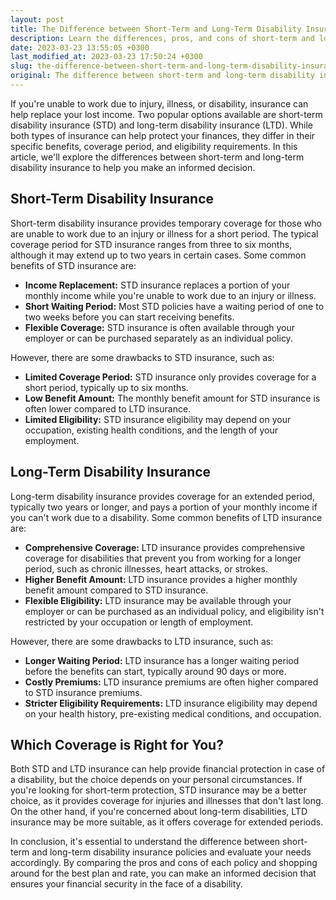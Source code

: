 ```yaml
---
layout: post
title: The Difference between Short-Term and Long-Term Disability Insurance
description: Learn the differences, pros, and cons of short-term and long-term disability insurance to help you make an informed decision.
date: 2023-03-23 13:55:05 +0300
last_modified_at: 2023-03-23 17:50:24 +0300
slug: the-difference-between-short-term-and-long-term-disability-insurance
original: The difference between short-term and long-term disability insurance
---
```

If you're unable to work due to injury, illness, or disability, insurance can help replace your lost income. Two popular options available are short-term disability insurance (STD) and long-term disability insurance (LTD). While both types of insurance can help protect your finances, they differ in their specific benefits, coverage period, and eligibility requirements. In this article, we'll explore the differences between short-term and long-term disability insurance to help you make an informed decision.

## Short-Term Disability Insurance

Short-term disability insurance provides temporary coverage for those who are unable to work due to an injury or illness for a short period. The typical coverage period for STD insurance ranges from three to six months, although it may extend up to two years in certain cases. Some common benefits of STD insurance are:

* **Income Replacement:** STD insurance replaces a portion of your monthly income while you're unable to work due to an injury or illness.
* **Short Waiting Period:** Most STD policies have a waiting period of one to two weeks before you can start receiving benefits.
* **Flexible Coverage:** STD insurance is often available through your employer or can be purchased separately as an individual policy.

However, there are some drawbacks to STD insurance, such as:

* **Limited Coverage Period:** STD insurance only provides coverage for a short period, typically up to six months.
* **Low Benefit Amount:** The monthly benefit amount for STD insurance is often lower compared to LTD insurance.
* **Limited Eligibility:** STD insurance eligibility may depend on your occupation, existing health conditions, and the length of your employment.

## Long-Term Disability Insurance

Long-term disability insurance provides coverage for an extended period, typically two years or longer, and pays a portion of your monthly income if you can't work due to a disability. Some common benefits of LTD insurance are:

* **Comprehensive Coverage:** LTD insurance provides comprehensive coverage for disabilities that prevent you from working for a longer period, such as chronic illnesses, heart attacks, or strokes.
* **Higher Benefit Amount:** LTD insurance provides a higher monthly benefit amount compared to STD insurance.
* **Flexible Eligibility:** LTD insurance may be available through your employer or can be purchased as an individual policy, and eligibility isn't restricted by your occupation or length of employment.

However, there are some drawbacks to LTD insurance, such as:

* **Longer Waiting Period:** LTD insurance has a longer waiting period before the benefits can start, typically around 90 days or more.
* **Costly Premiums:** LTD insurance premiums are often higher compared to STD insurance premiums.
* **Stricter Eligibility Requirements:** LTD insurance eligibility may depend on your health history, pre-existing medical conditions, and occupation.

## Which Coverage is Right for You?

Both STD and LTD insurance can help provide financial protection in case of a disability, but the choice depends on your personal circumstances. If you're looking for short-term protection, STD insurance may be a better choice, as it provides coverage for injuries and illnesses that don't last long. On the other hand, if you're concerned about long-term disabilities, LTD insurance may be more suitable, as it offers coverage for extended periods.

In conclusion, it's essential to understand the difference between short-term and long-term disability insurance policies and evaluate your needs accordingly. By comparing the pros and cons of each policy and shopping around for the best plan and rate, you can make an informed decision that ensures your financial security in the face of a disability.